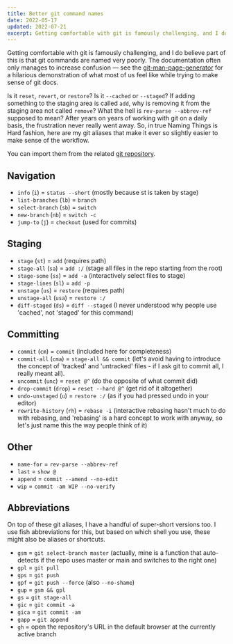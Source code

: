 ```yaml
---
title: Better git command names
date: 2022-05-17
updated: 2022-07-21
excerpt: Getting comfortable with git is famously challenging, and I do believe part of this is that git commands are named very poorly.
---
```


Getting comfortable with git is famously challenging, and I do believe part of this is that git commands are named very
poorly. The documentation often only manages to increase confusion — see the [git-man-page-generator](https://git-man-page-generator.lokaltog.net/) for a hilarious
demonstration of what most of us feel like while trying to make sense of git docs.

Is it `reset`, `revert`, or `restore`? Is it `--cached` or `--staged`? If adding something to the staging area is called `add`, why
is removing it from the staging area not called `remove`? What the hell is `rev-parse --abbrev-ref` supposed to mean? After
years on years of working with git on a daily basis, the frustration never really went away. So, in true Naming Things
is Hard fashion, here are my git aliases that make it ever so slightly easier to make sense of the workflow.

You can import them from the related [git repository](https://github.com/endreymarcell/git-sane).

## Navigation

- `info` (`i`) = `status --short` (mostly because st is taken by stage)
- `list-branches` (`lb`) = `branch`
- `select-branch` (`sb`) = `switch`
- `new-branch` (`nb`) = `switch -c`
- `jump-to` (`j`) = `checkout` (used for commits)

## Staging

- `stage` (`st`) = `add` (requires path)
- `stage-all` (`sa`) = `add :/` (stage all files in the repo starting from the root)
- `stage-some` (`ss`) = `add -a` (interactively select files to stage)
- `stage-lines` (`sl`) = `add -p`
- `unstage` (`us`) = `restore` (requires path)
- `unstage-all` (`usa`) = `restore :/`
- `diff-staged` (`ds`) = `diff --staged` (I never understood why people use 'cached', not 'staged' for this command)

## Committing

- `commit` (`cm`) = `commit` (included here for completeness)
- `commit-all` (`cma`) = `stage-all && commit` (let's avoid having to introduce the concept of 'tracked' and 'untracked' files - if I ask git to commit all, I really meant all).
- `uncommit` (`unc`) = `reset @^` (do the opposite of what commit did)
- `drop-commit` (`drop`) = `reset --hard @^` (get rid of it altogether)
- `undo-unstaged` (`u`) = `restore :/` (as if you had pressed undo in your editor)
- `rewrite-history` (`rh`) = `rebase -i` (interactive rebasing hasn't much to do with rebasing, and 'rebasing' is a hard concept to work with anyway, so let's just name this the way people think of it)

## Other

- `name-for` = `rev-parse --abbrev-ref`
- `last` = `show @`
- `append` = `commit --amend --no-edit`
- `wip` = `commit -am WIP --no-verify`

## Abbreviations

On top of these git aliases, I have a handful of super-short versions too. I use fish abbreviations for this, but based
on which shell you use, these might also be aliases or shortcuts.

- `gsm` = `git select-branch master` (actually, mine is a function that auto-detects if the repo uses master or main and switches to the right one)
- `gpl` = `git pull`
- `gps` = `git push`
- `gpf` = `git push --force` (also `--no-shame`)
- `gup` = `gsm && gpl`
- `gs` = `git stage-all`
- `gic` = `git commit -a`
- `gica` = `git commit -am`
- `gapp` = `git append`
- `gh` = open the repository's URL in the default browser at the currently active branch
